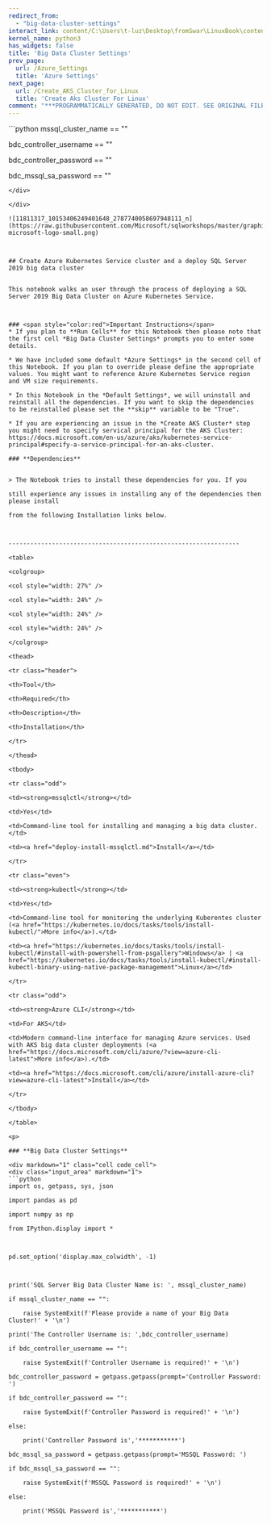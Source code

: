 ```yaml
---
redirect_from:
  - "big-data-cluster-settings"
interact_link: content/C:\Users\t-luz\Desktop\fromSwar\LinuxBook\content\Big_Data_Cluster_Settings.ipynb
kernel_name: python3
has_widgets: false
title: 'Big Data Cluster Settings'
prev_page:
  url: /Azure_Settings
  title: 'Azure Settings'
next_page:
  url: /Create_AKS_Cluster_for_Linux
  title: 'Create Aks Cluster For Linux'
comment: "***PROGRAMMATICALLY GENERATED, DO NOT EDIT. SEE ORIGINAL FILES IN /content***"
---
```


<div markdown="1" class="cell code_cell">
<div class="input_area" markdown="1">
```python
mssql_cluster_name == ""

bdc_controller_username == ""

bdc_controller_password == ""

bdc_mssql_sa_password == ""
```
</div>

</div>

![11811317_10153406249401648_2787740058697948111_n](https://raw.githubusercontent.com/Microsoft/sqlworkshops/master/graphics/solutions-microsoft-logo-small.png)



## Create Azure Kubernetes Service cluster and a deploy SQL Server 2019 big data cluster


This notebook walks an user through the process of deploying a SQL Server 2019 Big Data Cluster on Azure Kubernetes Service.



### <span style="color:red">Important Instructions</span>
* If you plan to **Run Cells** for this Notebook then please note that the first cell *Big Data Cluster Settings* prompts you to enter some details.

* We have included some default *Azure Settings* in the second cell of this Notebook. If you plan to override please define the appropriate values. You might want to reference Azure Kubernetes Service region and VM size requirements.

* In this Notebook in the *Default Settings*, we will uninstall and reinstall all the dependencies. If you want to skip the dependencies to be reinstalled please set the **skip** variable to be "True".

* If you are experiencing an issue in the *Create AKS Cluster* step you might need to specify servical principal for the AKS Cluster: https://docs.microsoft.com/en-us/azure/aks/kubernetes-service-principal#specify-a-service-principal-for-an-aks-cluster. 

### **Dependencies**


> The Notebook tries to install these dependencies for you. If you

still experience any issues in installing any of the dependencies then please install

from the following Installation links below.



----------------------------------------------------------------

<table>

<colgroup>

<col style="width: 27%" />

<col style="width: 24%" />

<col style="width: 24%" />

<col style="width: 24%" />

</colgroup>

<thead>

<tr class="header">

<th>Tool</th>

<th>Required</th>

<th>Description</th>

<th>Installation</th>

</tr>

</thead>

<tbody>

<tr class="odd">

<td><strong>mssqlctl</strong></td>

<td>Yes</td>

<td>Command-line tool for installing and managing a big data cluster.</td>

<td><a href="deploy-install-mssqlctl.md">Install</a></td>

</tr>

<tr class="even">

<td><strong>kubectl</strong></td>

<td>Yes</td>

<td>Command-line tool for monitoring the underlying Kuberentes cluster (<a href="https://kubernetes.io/docs/tasks/tools/install-kubectl/">More info</a>).</td>

<td><a href="https://kubernetes.io/docs/tasks/tools/install-kubectl/#install-with-powershell-from-psgallery">Windows</a> | <a href="https://kubernetes.io/docs/tasks/tools/install-kubectl/#install-kubectl-binary-using-native-package-management">Linux</a></td>

</tr>

<tr class="odd">

<td><strong>Azure CLI</strong></td>

<td>For AKS</td>

<td>Modern command-line interface for managing Azure services. Used with AKS big data cluster deployments (<a href="https://docs.microsoft.com/cli/azure/?view=azure-cli-latest">More info</a>).</td>

<td><a href="https://docs.microsoft.com/cli/azure/install-azure-cli?view=azure-cli-latest">Install</a></td>

</tr>

</tbody>

</table>

<p>

### **Big Data Cluster Settings**

<div markdown="1" class="cell code_cell">
<div class="input_area" markdown="1">
```python
import os, getpass, sys, json

import pandas as pd

import numpy as np

from IPython.display import *



pd.set_option('display.max_colwidth', -1)



print('SQL Server Big Data Cluster Name is: ', mssql_cluster_name)

if mssql_cluster_name == "":

    raise SystemExit(f'Please provide a name of your Big Data Cluster!' + '\n')

print('The Controller Username is: ',bdc_controller_username)

if bdc_controller_username == "":

    raise SystemExit(f'Controller Username is required!' + '\n')

bdc_controller_password = getpass.getpass(prompt='Controller Password: ')

if bdc_controller_password == "":

    raise SystemExit(f'Controller Password is required!' + '\n')

else:

    print('Controller Password is','***********')

bdc_mssql_sa_password = getpass.getpass(prompt='MSSQL Password: ')

if bdc_mssql_sa_password == "":

    raise SystemExit(f'MSSQL Password is required!' + '\n')

else:

    print('MSSQL Password is','***********')
```
</div>

</div>
